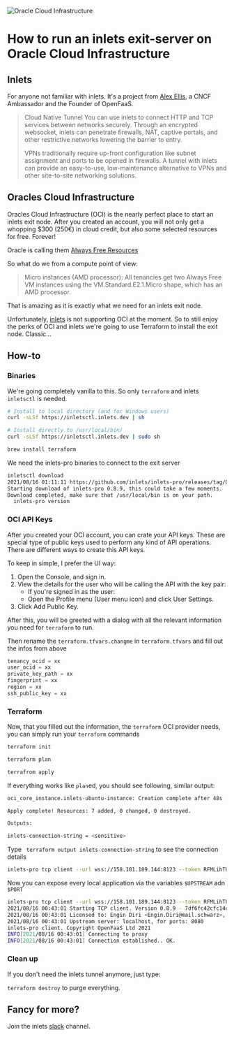![Oracle Cloud Infrastructure](https://img.shields.io/badge/Oracle_Cloud_Infrastructure-F80000?style=for-the-badge&logo=oracle&logoColor=white)

# How to run an inlets exit-server on Oracle Cloud Infrastructure

## Inlets

For anyone not familiar with inlets. It's a project from [Alex Ellis](https://twitter.com/alexellisuk), a CNCF
Ambassador and the Founder of OpenFaaS.

> Cloud Native Tunnel You can use inlets to connect HTTP and TCP services between networks securely. Through an encrypted websocket, inlets can penetrate firewalls, NAT, captive portals, and other restrictive networks lowering the barrier to entry.
>
>VPNs traditionally require up-front configuration like subnet assignment and ports to be opened in firewalls. A tunnel with inlets can provide an easy-to-use, low-maintenance alternative to VPNs and other site-to-site networking solutions.

## Oracles Cloud Infrastructure

Oracles Cloud Infrastructure (OCI) is the nearly perfect place to start an inlets exit node. After you created an
account, you will not only get a whopping $300 (250€) in cloud credit, but also some selected resources for free.
Forever!

Oracle is calling
them [Always Free Resources](https://docs.oracle.com/en-us/iaas/Content/FreeTier/freetier_topic-Always_Free_Resources.htm#resources)

So what do we from a compute point of view:

> Micro instances (AMD processor): All tenancies get two Always Free VM instances using the VM.Standard.E2.1.Micro shape, which has an AMD processor.

That is amazing as it is exactly what we need for an inlets exit node.

Unfortunately, [inlets](https://github.com/inlets/inletsctl) is not supporting OCI at the moment. So to still enjoy the
perks of OCI and inlets we're going to use Terraform to install the exit node. Classic...

## How-to

### Binaries

We're going completely vanilla to this. So only `terraform` and inlets `inletsctl` is needed.

```bash
# Install to local directory (and for Windows users)
curl -sLSf https://inletsctl.inlets.dev | sh

# Install directly to /usr/local/bin/
curl -sLSf https://inletsctl.inlets.dev | sudo sh

brew install terraform
```

We need the inlets-pro binaries to connect to the exit server

```bash
inletsctl download
2021/08/16 01:11:11 https://github.com/inlets/inlets-pro/releases/tag/0.8.9
Starting download of inlets-pro 0.8.9, this could take a few moments.
Download completed, make sure that /usr/local/bin is on your path.
  inlets-pro version
```

### OCI API Keys

After you created your OCI account, you can crate your API keys. These are special type of public keys used to perform
any kind of API operations. There are different ways to create this API keys.

To keep in simple, I prefer the UI way:

1. Open the Console, and sign in.
1. View the details for the user who will be calling the API with the key pair:
    - If you're signed in as the user:
    - Open the Profile menu (User menu icon) and click User Settings.
1. Click Add Public Key.

After this, you will be greeted with a dialog with all the relevant information you need for `terraform` to run.

Then rename the `terraform.tfvars.changme` in `terraform.tfvars` and fill out the infos from above

```terraform 
tenancy_ocid = xx
user_ocid = xx
private_key_path = xx
fingerprint = xx
region = xx
ssh_public_key = xx
```

### Terraform

Now, that you filled out the information, the `terraform` OCI provider needs, you can simply run your `terraform`
commands

```bash
terraform init

terraform plan

terrafrom apply
```

If everything works like `plan`ed, you should see following, similar output:

```bash
oci_core_instance.inlets-ubuntu-instance: Creation complete after 48s [id=ocid1.instance.oc1.eu-frankfurt-1.antheljtoboqxvycp3pui4xy5rva6nmna2siow2tgukeggpmatvl5nzeskpa]

Apply complete! Resources: 7 added, 0 changed, 0 destroyed.

Outputs:

inlets-connection-string = <sensitive>
```

Type ` terraform output inlets-connection-string` to see the connection details

```bash
inlets-pro tcp client --url wss://158.101.189.144:8123 --token RFMLihTUZ2WQbHkRNPRsATAJDqjgvMx7XywjiwFqB7nUI3HOLOwF8LMw8Nsk79TG --upstream $UPSTREAM --ports $PORTS
```

Now you can expose every local application via the variables `$UPSTREAM` adn `$PORT`

```bash
inlets-pro tcp client --url wss://158.101.189.144:8123 --token RFMLihTUZ2WQbHkRNPRsATAJDqjgvMx7XywjiwFqB7nUI3HOLOwF8LMw8Nsk79TG --upstream $UPSTREAM --ports $PORTS
2021/08/16 00:43:01 Starting TCP client. Version 0.8.9 - 7df6fc42cfc14dd56d93c32930262202967d234b
2021/08/16 00:43:01 Licensed to: Engin Diri <Engin.Diri@mail.schwarz>, expires: 6 day(s)
2021/08/16 00:43:01 Upstream server: localhost, for ports: 8080
inlets-pro client. Copyright OpenFaaS Ltd 2021
INFO[2021/08/16 00:43:01] Connecting to proxy                           url="wss://158.101.189.144:8123/connect"
INFO[2021/08/16 00:43:01] Connection established.. OK.
```

### Clean up

If you don't need the inlets tunnel anymore, just type:

`terraform destroy` to purge everything.

## Fancy for more?

Join the inlets [slack](openfaas.slack.com) channel. 

